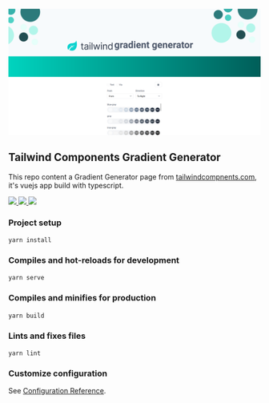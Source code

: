 <p align="center">
    <img src="public/gradinet-generator.png" alt="gradinet-generator">

## Tailwind Components Gradient Generator
This repo content a Gradient Generator page from [tailwindcompnents.com](https://tailwindcomponents.com/gradient-generator/), it's vuejs app build with typescript.

<a href="https://github.com/tailwindcomponents/gradient-generator/blob/main/LICENSE">
    <img src="https://img.shields.io/github/license/tailwindcomponents/gradient-generator">
</a>

<a href="https://github.com/tailwindcomponents/gradient-generator/stargazers">
    <img src="https://img.shields.io/github/stars/tailwindcomponents/gradient-generator">
</a>

<a href="https://twitter.com/TwComponents">
    <img src="https://img.shields.io/twitter/url?label=Tailwindcomponents&style=social&url=https%3A%2F%2Ftwitter.com%2FTwComponents">
</a>

### Project setup
```
yarn install
```

### Compiles and hot-reloads for development
```
yarn serve
```

### Compiles and minifies for production
```
yarn build
```

### Lints and fixes files
```
yarn lint
```

### Customize configuration
See [Configuration Reference](https://cli.vuejs.org/config/).
